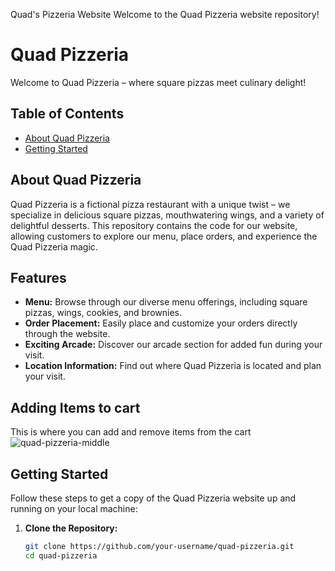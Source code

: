Quad's Pizzeria Website
Welcome to the Quad Pizzeria website repository! 
# Quad Pizzeria

Welcome to Quad Pizzeria – where square pizzas meet culinary delight!

## Table of Contents

- [About Quad Pizzeria](#about-quad-pizzeria)
- [Getting Started](#getting-started)

## About Quad Pizzeria

Quad Pizzeria is a fictional pizza restaurant with a unique twist – we specialize in delicious square pizzas, mouthwatering wings, and a variety of delightful desserts. This repository contains the code for our website, allowing customers to explore our menu, place orders, and experience the Quad Pizzeria magic.

## Features

- **Menu:** Browse through our diverse menu offerings, including square pizzas, wings, cookies, and brownies.
- **Order Placement:** Easily place and customize your orders directly through the website.
- **Exciting Arcade:** Discover our arcade section for added fun during your visit.
- **Location Information:** Find out where Quad Pizzeria is located and plan your visit.

## Adding Items to cart
 This is where you can add and remove items from the cart
![quad-pizzeria-middle](https://github.com/quaydrionb/quad-pizzeria/assets/99278263/919a65c0-6990-492d-9848-764826d950b2)

## Getting Started

Follow these steps to get a copy of the Quad Pizzeria website up and running on your local machine:

1. **Clone the Repository:**
   ```bash
   git clone https://github.com/your-username/quad-pizzeria.git
   cd quad-pizzeria

